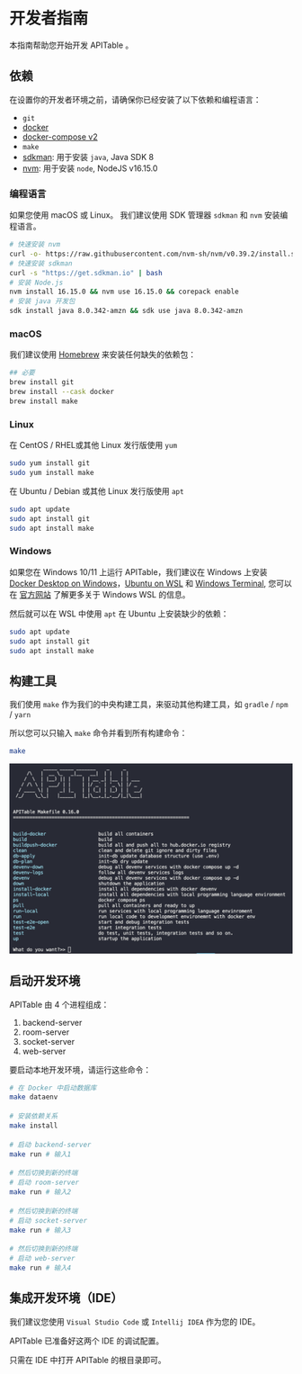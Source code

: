 # 开发者指南

本指南帮助您开始开发 APITable 。

## 依赖

在设置你的开发者环境之前，请确保你已经安装了以下依赖和编程语言：

- `git`
- [docker](https://docs.docker.com/engine/install/)
- [docker-compose v2](https://docs.docker.com/engine/install/)
- `make`
- [sdkman](https://sdkman.io/): 用于安装 `java`, Java SDK 8
- [nvm](https://github.com/nvm-sh/nvm): 用于安装 `node`, NodeJS v16.15.0


### 编程语言

如果您使用 macOS 或 Linux。 我们建议使用 SDK 管理器 `sdkman` 和 `nvm` 安装编程语言。

```bash
# 快速安装 nvm
curl -o- https://raw.githubusercontent.com/nvm-sh/nvm/v0.39.2/install.sh | bash
# 快速安装 sdkman
curl -s "https://get.sdkman.io" | bash
# 安装 Node.js 
nvm install 16.15.0 && nvm use 16.15.0 && corepack enable
# 安装 java 开发包
sdk install java 8.0.342-amzn && sdk use java 8.0.342-amzn
```

### macOS

我们建议使用 [Homebrew](https://brew.sh/) 来安装任何缺失的依赖包：

```bash
## 必要
brew install git
brew install --cask docker
brew install make
```

### Linux

在 CentOS / RHEL或其他 Linux 发行版使用 `yum`

```bash
sudo yum install git
sudo yum install make
```

在 Ubuntu / Debian 或其他 Linux 发行版使用 `apt`

```bash
sudo apt update
sudo apt install git
sudo apt install make
```


### Windows

如果您在 Windows 10/11 上运行 APITable，我们建议在 Windows 上安装 [Docker Desktop on Windows](https://docs.docker.com/desktop/install/windows-install/)，[Ubuntu on WSL](https://ubuntu.com/wsl) 和 [Windows Terminal](https://aka.ms/terminal), 您可以在 [官方网站](https://learn.microsoft.com/en-us/windows/wsl) 了解更多关于 Windows WSL 的信息。</p>

然后就可以在 WSL 中使用 `apt` 在 Ubuntu 上安装缺少的依赖：


```bash
sudo apt update
sudo apt install git
sudo apt install make
```

## 构建工具

我们使用 `make` 作为我们的中央构建工具，来驱动其他构建工具，如 `gradle` / `npm` / `yarn`

所以您可以只输入 `make` 命令并看到所有构建命令：

```bash
make
```

![命令截图](../static/make.png)

## 启动开发环境

APITable 由 4 个进程组成：

1. backend-server
2. room-server
3. socket-server
4. web-server

要启动本地开发环境，请运行这些命令：

```bash
# 在 Docker 中启动数据库
make dataenv 

# 安装依赖关系
make install

# 启动 backend-server 
make run # 输入1  

# 然后切换到新的终端
# 启动 room-server
make run # 输入2

# 然后切换到新的终端
# 启动 socket-server
make run # 输入3  

# 然后切换到新的终端
# 启动 web-server
make run # 输入4
```

## 集成开发环境（IDE）

我们建议您使用 `Visual Studio Code` 或 `Intellij IDEA` 作为您的 IDE。

APITable 已准备好这两个 IDE 的调试配置。

只需在 IDE 中打开 APITable 的根目录即可。
